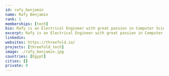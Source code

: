 ```yaml
---
id: rafy_benjamin
name: Rafy Benjamin
rank: 1
memberships: [tech]
bio: Rafy is an Electrical Engineer with great passion in Computer Science, Currently working with TF-Chain team. Engineer fell in love with Threefold and I have same goals of giving freedom and control back to the people, and it has lots of bright minds I'm so proud to work/learn from them on daily basis.
excerpt: Rafy is an Electrical Engineer with great passion in Computer Science.
linkedin: 
websites: https://threefold.io/
projects: [threefold_tech]
image: ./rafy_benjamin.jpg
countries: [Egypt]
cities: []
private: 0
---
```

